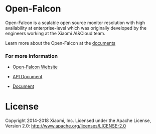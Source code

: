 # Open-Falcon

Open-Falcon is a scalable open source monitor resolution with high availability at enterprise-level which was originally developed by the engineers working at the Xiaomi AI&Cloud team. 

Learn more about the Open-Falcon at the [documents](http://book.open-falcon.com/en_0_2/)


### For more information

* [Open-Falcon Website](http://www.open-falcon.com)

* [API Document](http://api.open-falcon.com)

* [Document](http://book.open-falcon.com/en_0_2/)


# License

Copyright 2014-2018 Xiaomi, Inc.
Licensed under the Apache License,
Version 2.0:
http://www.apache.org/licenses/LICENSE-2.0
